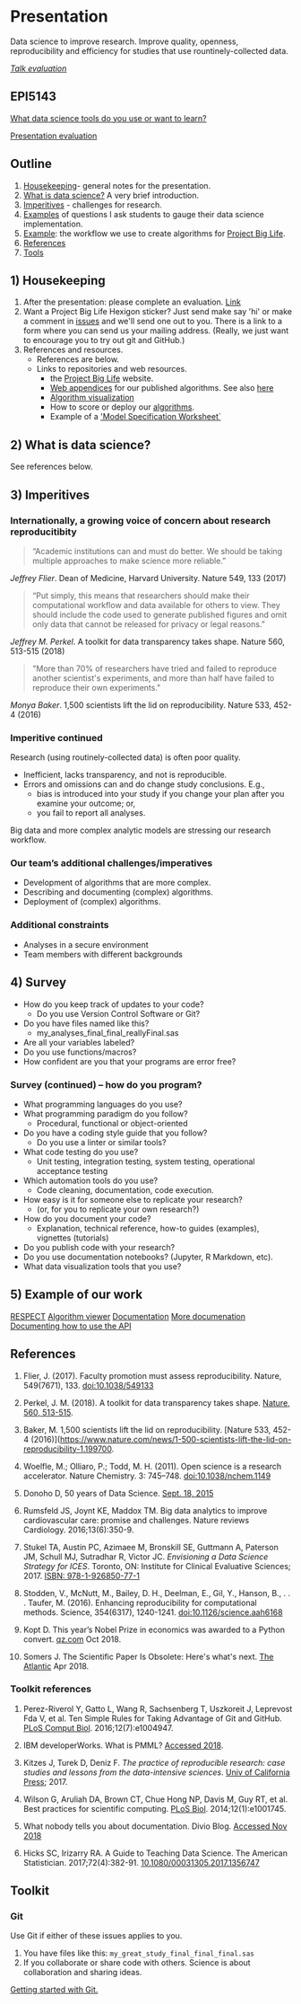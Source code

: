 # Presentation

Data science to improve research. Improve quality, openness, reproducibility and efficiency for studies that use rountinely-collected data.

[*Talk evaluation*](https://projectbiglife.typeform.com/to/qMhO7F)


## EPI5143

[What data science tools do you use or want to learn?](https://projectbiglife.typeform.com/to/GXbx0K)

[Presentation evaluation](https://projectbiglife.typeform.com/to/w4mJgI)

## Outline

1) [Housekeeping](#1-housekeeping)- general notes for the presentation.
1) [What is data science?](#2-what-is-data-science) A very brief introduction.
1) [Imperitives](#3-imperitives) - challenges for research.
1) [Examples](#4-survey) of questions I ask students to gauge their data science implementation.
1) [Example](#5-example-of-our-work): the workflow we use to create algorithms for [Project Big Life](https://projectbiglife.ca).
1) [References](#references)
1) [Tools](#toolkit)

## 1) Housekeeping
1) After the presentation: please complete an evaluation. [Link](https://projectbiglife.typeform.com/to/qMhO7F)
1) Want a Project Big Life Hexigon sticker? Just send make say 'hi' or make a comment in [issues](https://github.com/DougManuel/data_science_presentation/issues/1) and we'll send one out to you. There is a link to a form where you can send us your mailing address. (Really, we just want to encourage you to try out git and GitHub.)
1) References and resources.
   - References are below.
   - Links to repositories and web resources.
      - the [Project Big Life](https://projectbiglife.ca) website.
      - [Web appendices](https://github.com/Ottawa-mHealth/predictive-algorithms) for our published algorithms. See also [here](http://docs.projectbiglife.ca/)
      - [Algorithm visualization](http://algorithm-viewer.projectbiglife.ca)
      - How to score or deploy our [algorithms](https://ottawa-mhealth.github.io/pbl-calculator-engine-docs).
      - Example of a ['Model Specification Worksheet`](https://docs.google.com/spreadsheets/d/1e7RP-Vpxyq_OQBtXdyuWjuv6jCBUPzoJ_R_R_obefLo/edit#gid=0)   

## 2) What is data science?
See references below.

## 3) Imperitives

### Internationally, a growing voice of concern about research reproducitibity

> “Academic institutions can and must do better. We should be taking multiple approaches to make science more reliable.”

*Jeffrey Flier*. Dean of Medicine, Harvard University. Nature 549, 133 (2017)

>“Put simply, this means that researchers should make their computational workflow and data available for others to view. 
> They should include the code used to generate published figures and omit only data that cannot be released for privacy or legal reasons.”

*Jeffrey M. Perkel*. A toolkit for data transparency takes shape. Nature 560, 513-515 (2018)

>"More than 70% of researchers have tried and failed to reproduce another scientist's experiments, and more than half have failed to reproduce their own experiments."

*Monya Baker*. 1,500 scientists lift the lid on reproducibility. Nature 533, 452-4 (2016)

### Imperitive continued

Research (using routinely-collected data) is often poor quality.
- Inefficient, lacks transparency, and not is reproducible.
- Errors and omissions can and do change study conclusions. E.g., 
   - bias is introduced into your study if you change your plan after 
you examine your outcome; or, 
   - you fail to report all analyses. 
 
Big data and more complex analytic models are stressing our research workflow.

### Our team’s additional challenges/imperatives

- Development of algorithms that are more complex.
- Describing and documenting (complex) algorithms.
- Deployment of (complex) algorithms.

### Additional constraints
- Analyses in a secure environment
- Team members with different backgrounds

## 4) Survey
- How do you keep track of updates to your code?
   - Do you use Version Control Software or Git?
- Do you have files named like this?
   - my_analyses_final_final_reallyFinal.sas
- Are all your variables labeled?
- Do you use functions/macros?
- How confident are you that your programs are error free?

### Survey (continued) – how do you program?
- What programming languages do you use?
- What programming paradigm do you follow?
   - Procedural, functional or object-oriented
- Do you have a coding style guide that you follow?
   - Do you use a linter or similar tools?
- What code testing do you use?
   - Unit testing, integration testing, system testing, operational acceptance testing
- Which automation tools do you use?
   - Code cleaning, documentation, code execution.
- How easy is it for someone else to replicate your research? 
   - (or, for you to replicate your own research?)
- How do you document your code?
   - Explanation, technical reference, how-to guides (examples), vignettes (tutorials)
- Do you publish code with your research?
- Do you use documentation notebooks? (Jupyter, R Markdown, etc).
- What data visualization tools that you use?

## 5) Example of our work
[RESPECT](http://www.respect.projectbiglife.ca/)
[Algorithm viewer](http://algorithm-viewer.projectbiglife.ca)
[Documentation](https://github.com/Ottawa-mHealth/predictive-algorithms)
[More documenation](http://docs.projectbiglife.ca/)
[Documenting how to use the API](https://ottawa-mhealth.github.io/pbl-calculator-engine-docs/)

## References

1) Flier, J. (2017). Faculty promotion must assess reproducibility. Nature, 549(7671), 133. [doi:10.1038/549133](https://www.nature.com/news/faculty-promotion-must-assess-reproducibility-1.22596)

1) Perkel, J. M. (2018). A toolkit for data transparency takes shape. [Nature, 560, 513-515](https://www.nature.com/articles/d41586-018-05990-5).

1) Baker, M. 1,500 scientists lift the lid on reproducibility. [Nature 533, 452-4 (2016)](https://www.nature.com/news/1-500-scientists-lift-the-lid-on-reproducibility-1.199700.

1) Woelfle, M.; Olliaro, P.; Todd, M. H. (2011). Open science is a research accelerator. Nature Chemistry. 3: 745–748. [doi:10.1038/nchem.1149](https://www.nature.com/articles/nchem.1149)

1) Donoho D, 50 years of Data Science. [Sept. 18, 2015](http://courses.csail.mit.edu/18.337/2015/docs/50YearsDataScience.pdf)

1) Rumsfeld JS, Joynt KE, Maddox TM. Big data analytics to improve cardiovascular care: promise and challenges. Nature reviews Cardiology. 2016;13(6):350-9.

1) Stukel TA, Austin PC, Azimaee M, Bronskill SE, Guttmann A, Paterson JM, Schull MJ, Sutradhar R, Victor JC. _Envisioning a Data Science Strategy for ICES_. Toronto, ON: Institute for Clinical Evaluative Sciences; 2017. [ISBN: 978-1-926850-77-1](https://www.ices.on.ca/Publications/Atlases-and-Reports/2017/Data-science-strategy)

1) Stodden, V., McNutt, M., Bailey, D. H., Deelman, E., Gil, Y., Hanson, B., . . . Taufer, M. (2016). Enhancing reproducibility for computational methods. Science, 354(6317), 1240-1241. [doi:10.1126/science.aah6168](http://science.sciencemag.org/content/354/6317/1240.long)

1) Kopt D. This year’s Nobel Prize in economics was awarded to a Python convert. [qz.com](https://qz.com/1417145/economics-nobel-laureate-paul-romer-is-a-python-programming-convert/) Oct 2018.

1) Somers J. The Scientific Paper Is Obsolete: Here's what's next. [The Atlantic](https://www.theatlantic.com/science/archive/2018/04/the-scientific-paper-is-obsolete/556676/) Apr 2018.

### Toolkit references

1) Perez-Riverol Y, Gatto L, Wang R, Sachsenberg T, Uszkoreit J, Leprevost Fda V, et al. Ten Simple Rules for Taking Advantage of Git and GitHub. [PLoS Comput Biol](https://www.ncbi.nlm.nih.gov/pmc/articles/PMC4945047/). 2016;12(7):e1004947.

1) IBM developerWorks. What is PMML? [Accessed 2018](https://www.ibm.com/developerworks/library/ba-ind-PMML1/).

1) Kitzes J, Turek D, Deniz F. _The practice of reproducible research: case studies and lessons from the data-intensive sciences_. [Univ of California Press](https://legacy.gitbook.com/book/bids/the-practice-of-reproducible-research/details); 2017.

1) Wilson G, Aruliah DA, Brown CT, Chue Hong NP, Davis M, Guy RT, et al. Best practices for scientific computing. [PLoS Biol](https://journals.plos.org/plosbiology/article?id=10.1371/journal.pbio.1001745). 2014;12(1):e1001745.  

1) What nobody tells you about documentation. Divio Blog. [Accessed Nov 2018](https://www.divio.com/blog/documentation)

1) Hicks SC, Irizarry RA. A Guide to Teaching Data Science. The American Statistician. 2017;72(4):382-91.
[10.1080/00031305.2017.1356747](https://www.tandfonline.com/doi/full/10.1080/00031305.2017.1356747)

## Toolkit

### Git

Use Git if either of these issues applies to you.

1. You have files like this: `my_great_study_final_final_final.sas`
2. If you collaborate or share code with others.
   Science is about collaboration and sharing ideas.

[Getting started with Git.](https://github.com/Big-Life-Lab/GettingStartedWithGit)
